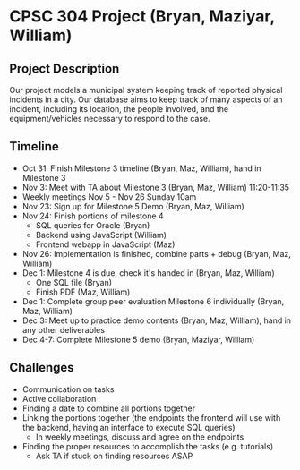 # CPSC 304 Project (Bryan, Maziyar, William)

## Project Description
Our project models a municipal system keeping track of reported physical incidents in a city. Our database
aims to keep track of many aspects of an incident, including its location, the people involved, and the
equipment/vehicles necessary to respond to the case.

## Timeline
- Oct 31: Finish Milestone 3 timeline (Bryan, Maz, William), hand in Milestone 3
- Nov 3: Meet with TA about Milestone 3 (Bryan, Maz, William) 11:20-11:35
- Weekly meetings Nov 5 - Nov 26 Sunday 10am
- Nov 23: Sign up for Milestone 5 Demo (Bryan, Maz, William)
- Nov 24: Finish portions of milestone 4
    - SQL queries for Oracle (Bryan)
    - Backend using JavaScript (William)
    - Frontend webapp in JavaScript (Maz)
- Nov 26: Implementation is finished, combine parts + debug (Bryan, Maz, William)
- Dec 1: Milestone 4 is due, check it's handed in (Bryan, Maz, William)
    - One SQL file (Bryan)
    - Finish PDF (Maz, William)
- Dec 1: Complete group peer evaluation Milestone 6 individually (Bryan, Maz, William)
- Dec 3: Meet up to practice demo contents (Bryan, Maz, William), hand in any other deliverables
- Dec 4-7: Complete Milestone 5 demo (Bryan, Maziyar, William)

## Challenges
- Communication on tasks
- Active collaboration
- Finding a date to combine all portions together
- Linking the portions together (the endpoints the frontend will use with the backend, having an interface
  to execute SQL queries)
  - In weekly meetings, discuss and agree on the endpoints
- Finding the proper resources to accomplish the tasks (e.g. tutorials)
  - Ask TA if stuck on finding resources ASAP

